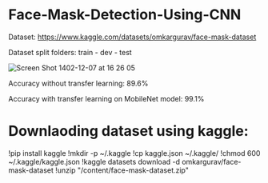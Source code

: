 # Face-Mask-Detection-Using-CNN

Dataset: https://www.kaggle.com/datasets/omkargurav/face-mask-dataset

Dataset split folders: train - dev - test

![Screen Shot 1402-12-07 at 16 26 05](https://github.com/HKJ91/Face-Mask-Detection-Using-CNN/assets/74920157/b5bbca23-4705-4a12-a3f4-12175fad717a)

Accuracy without transfer learning: 89.6%

Accuracy with transfer learning on MobileNet model: 99.1%

# Downlaoding dataset using kaggle:

!pip install kaggle
!mkdir -p ~/.kaggle
!cp kaggle.json ~/.kaggle/
!chmod 600 ~/.kaggle/kaggle.json
!kaggle datasets download -d omkargurav/face-mask-dataset
!unzip "/content/face-mask-dataset.zip"
